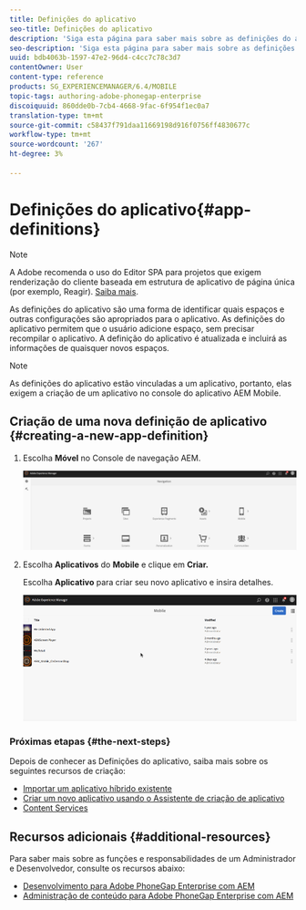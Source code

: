 ```yaml
---
title: Definições do aplicativo
seo-title: Definições do aplicativo
description: 'Siga esta página para saber mais sobre as definições do aplicativo, que são uma forma de identificar quais espaços e outras configurações são apropriados para o aplicativo. As definições do aplicativo permitem que o usuário adicione espaço, sem precisar recompilar o aplicativo. '
seo-description: 'Siga esta página para saber mais sobre as definições do aplicativo, que são uma forma de identificar quais espaços e outras configurações são apropriados para o aplicativo. As definições do aplicativo permitem que o usuário adicione espaço, sem precisar recompilar o aplicativo. '
uuid: bdb4063b-1597-47e2-96d4-c4cc7c78c3d7
contentOwner: User
content-type: reference
products: SG_EXPERIENCEMANAGER/6.4/MOBILE
topic-tags: authoring-adobe-phonegap-enterprise
discoiquuid: 860dde0b-7cb4-4668-9fac-6f954f1ec0a7
translation-type: tm+mt
source-git-commit: c58437f791daa11669198d916f0756ff4830677c
workflow-type: tm+mt
source-wordcount: '267'
ht-degree: 3%

---
```



# Definições do aplicativo{#app-definitions}

>[!NOTE]
>
>A Adobe recomenda o uso do Editor SPA para projetos que exigem renderização do cliente baseada em estrutura de aplicativo de página única (por exemplo, Reagir). [Saiba mais](/help/sites-developing/spa-overview.md).

As definições do aplicativo são uma forma de identificar quais espaços e outras configurações são apropriados para o aplicativo. As definições do aplicativo permitem que o usuário adicione espaço, sem precisar recompilar o aplicativo. A definição do aplicativo é atualizada e incluirá as informações de quaisquer novos espaços.

>[!NOTE]
>
>As definições do aplicativo estão vinculadas a um aplicativo, portanto, elas exigem a criação de um aplicativo no console do aplicativo AEM Mobile.

## Criação de uma nova definição de aplicativo {#creating-a-new-app-definition}

1. Escolha **Móvel** no Console de navegação AEM.

   ![chlimage_1-170](assets/chlimage_1-170.png)

1. Escolha **Aplicativos** do **Mobile** e clique em **Criar.**

   Escolha **Aplicativo** para criar seu novo aplicativo e insira detalhes.

   ![chlimage_1-11](assets/chlimage_1-11.gif)

### Próximas etapas {#the-next-steps}

Depois de conhecer as Definições do aplicativo, saiba mais sobre os seguintes recursos de criação:

* [Importar um aplicativo híbrido existente](/help/mobile/phonegap-adding-content-to-imported-app.md)
* [Criar um novo aplicativo usando o Assistente de criação de aplicativo](/help/mobile/phonegap-create-new-app.md)
* [Content Services](/help/mobile/develop-content-as-a-service.md)

## Recursos adicionais {#additional-resources}

Para saber mais sobre as funções e responsabilidades de um Administrador e Desenvolvedor, consulte os recursos abaixo:

* [Desenvolvimento para Adobe PhoneGap Enterprise com AEM](/help/mobile/developing-in-phonegap.md)
* [Administração de conteúdo para Adobe PhoneGap Enterprise com AEM](/help/mobile/administer-phonegap.md)

